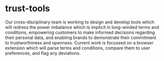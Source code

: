 # trust-tools
Our cross-disciplinary team is working to design and develop tools which will redress the power imbalance which is implicit in long-winded terms and conditions, empowering customers to make informed decisions regarding their personal data, and enabling brands to demonstrate their commitment to trustworthiness and openness. Current work is focussed on a browser extension which will parse terms and conditions, compare them to user preferences, and flag any deviations.
